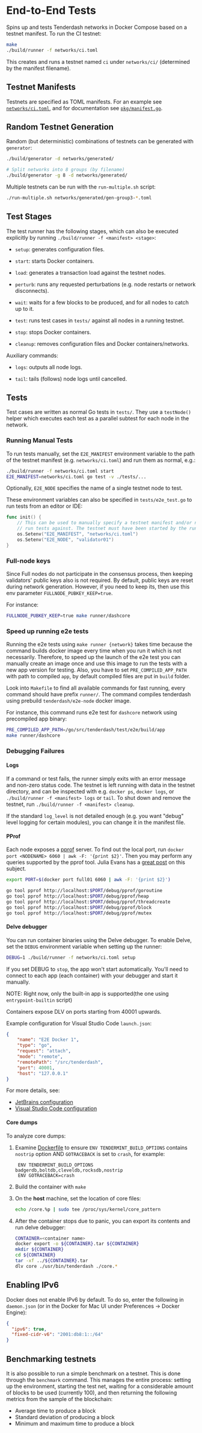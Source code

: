 # End-to-End Tests

Spins up and tests Tenderdash networks in Docker Compose based on a testnet manifest. To run the CI testnet:

```sh
make
./build/runner -f networks/ci.toml
```

This creates and runs a testnet named `ci` under `networks/ci/` (determined by the manifest filename).

## Testnet Manifests

Testnets are specified as TOML manifests. For an example see [`networks/ci.toml`](networks/ci.toml), and for documentation see [`pkg/manifest.go`](pkg/manifest.go).

## Random Testnet Generation

Random (but deterministic) combinations of testnets can be generated with `generator`:

```sh
./build/generator -d networks/generated/

# Split networks into 8 groups (by filename)
./build/generator -g 8 -d networks/generated/
```

Multiple testnets can be run with the `run-multiple.sh` script:

```sh
./run-multiple.sh networks/generated/gen-group3-*.toml
```

## Test Stages

The test runner has the following stages, which can also be executed explicitly by running `./build/runner -f <manifest> <stage>`:

* `setup`: generates configuration files.

* `start`: starts Docker containers.

* `load`: generates a transaction load against the testnet nodes.

* `perturb`: runs any requested perturbations (e.g. node restarts or network disconnects).

* `wait`: waits for a few blocks to be produced, and for all nodes to catch up to it.

* `test`: runs test cases in `tests/` against all nodes in a running testnet.

* `stop`: stops Docker containers.

* `cleanup`: removes configuration files and Docker containers/networks.

Auxiliary commands:

* `logs`: outputs all node logs.

* `tail`: tails (follows) node logs until cancelled.

## Tests

Test cases are written as normal Go tests in `tests/`. They use a `testNode()` helper which executes each test as a parallel subtest for each node in the network.

### Running Manual Tests

To run tests manually, set the `E2E_MANIFEST` environment variable to the path of the testnet manifest (e.g. `networks/ci.toml`) and run them as normal, e.g.:

```sh
./build/runner -f networks/ci.toml start
E2E_MANIFEST=networks/ci.toml go test -v ./tests/...
```

Optionally, `E2E_NODE` specifies the name of a single testnet node to test.

These environment variables can also be specified in `tests/e2e_test.go` to run tests from an editor or IDE:

```go
func init() {
	// This can be used to manually specify a testnet manifest and/or node to
	// run tests against. The testnet must have been started by the runner first.
	os.Setenv("E2E_MANIFEST", "networks/ci.toml")
	os.Setenv("E2E_NODE", "validator01")
}
```

### Full-node keys

Since Full nodes do not participate in the consensus process, then keeping validators' public keys also is not required.
By default, public keys are reset during network generation. However, if you need to keep its, then use this env
parameter `FULLNODE_PUBKEY_KEEP=true`.

For instance:

```bash
FULLNODE_PUBKEY_KEEP=true make runner/dashcore
```

### Speed up running e2e tests

Running the e2e tests using `make runner {network}` takes time because the
command builds docker image every time when you run it which is not
necessarily. Therefore, to speed up the launch of the e2e test you can manually
create an image once and use this image to run the tests with a new app version
for testing.
Also, you have to set `PRE_COMPILED_APP_PATH` with path to compiled `app`, by
default compiled files are put in `build` folder.

Look into `Makefile` to find all available commands for fast running, every
command should have prefix `runner/`.
The command compiles tenderdash using prebuild `tenderdash/e2e-node` docker
image.

For instance, this command runs e2e test for `dashcore` network using
precompiled app binary:

```bash
PRE_COMPILED_APP_PATH=/go/src/tenderdash/test/e2e/build/app
make runner/dashcore
```

### Debugging Failures

#### Logs

If a command or test fails, the runner simply exits with an error message and
non-zero status code. The testnet is left running with data in the testnet
directory, and can be inspected with e.g. `docker ps`, `docker logs`, or
`./build/runner -f <manifest> logs` or `tail`. To shut down and remove the
testnet, run `./build/runner -f <manifest> cleanup`.

If the standard `log_level` is not detailed enough (e.g. you want "debug" level
logging for certain modules), you can change it in the manifest file.

#### PProf

Each node exposes a [pprof](https://golang.org/pkg/runtime/pprof/) server. To
find out the local port, run `docker port <NODENAME> 6060 | awk -F: '{print
$2}'`. Then you may perform any queries supported by the pprof tool. Julia
Evans has a [great
post](https://jvns.ca/blog/2017/09/24/profiling-go-with-pprof/) on this
subject.

```bash
export PORT=$(docker port full01 6060 | awk -F: '{print $2}')

go tool pprof http://localhost:$PORT/debug/pprof/goroutine
go tool pprof http://localhost:$PORT/debug/pprof/heap
go tool pprof http://localhost:$PORT/debug/pprof/threadcreate
go tool pprof http://localhost:$PORT/debug/pprof/block
go tool pprof http://localhost:$PORT/debug/pprof/mutex
```

#### Delve debugger

You can run container binaries using the Delve debugger.
To enable Delve, set the `DEBUG` environment variable when setting up the runner:

```bash
DEBUG=1 ./build/runner -f networks/ci.toml setup
```

If you set DEBUG to `stop`, the app won't start automatically. 
You'll need to connect to each app (each container) with your debugger
and start it manually.

NOTE: Right now, only the built-in app is supported(the one using
`entrypoint-builtin` script)

Containers expose DLV on ports starting from 40001 upwards.

Example configuration for Visual Studio Code `launch.json`:

```json
{
	"name": "E2E Docker 1",
	"type": "go",
	"request": "attach",
	"mode": "remote",
	"remotePath": "/src/tenderdash",
	"port": 40001,
	"host": "127.0.0.1"
}
```

For more details, see:

* [JetBrains configuration](https://blog.jetbrains.com/go/2020/05/06/debugging-a-go-application-inside-a-docker-container/)
* [Visual Studio Code configuration](https://medium.com/@kaperys/delve-into-docker-d6c92be2f823)

#### Core dumps

To analyze core dumps:

1. Examine [Dockerfile](docker/Dockerfile) to ensure `ENV TENDERMINT_BUILD_OPTIONS`  contains `nostrip` option AND `GOTRACEBACK` is set to `crash`, for example: 
   
   ```docker
	ENV TENDERMINT_BUILD_OPTIONS badgerdb,boltdb,cleveldb,rocksdb,nostrip
	ENV GOTRACEBACK=crash
   ```
   
2. Build the container with `make`
3. On the **host** machine, set the location of core files:
   
   ```bash
   echo /core.%p | sudo tee /proc/sys/kernel/core_pattern
   ```

4. After the container stops due to panic, you can export its contents and run delve debugger:

	```bash
	CONTAINER=<container name>
	docker export -o ${CONTAINER}.tar ${CONTAINER}
	mkdir ${CONTAINER}
	cd ${CONTAINER}
	tar -xf ../${CONTAINER}.tar
	dlv core ./usr/bin/tenderdash ./core.*
	```

## Enabling IPv6

Docker does not enable IPv6 by default. To do so, enter the following in
`daemon.json` (or in the Docker for Mac UI under Preferences → Docker Engine):

```json
{
  "ipv6": true,
  "fixed-cidr-v6": "2001:db8:1::/64"
}
```

## Benchmarking testnets

It is also possible to run a simple benchmark on a testnet. This is done through the `benchmark` command. This manages the entire process: setting up the environment, starting the test net, waiting for a considerable amount of blocks to be used (currently 100), and then returning the following metrics from the sample of the blockchain:

- Average time to produce a block
- Standard deviation of producing a block
- Minimum and maximum time to produce a block
